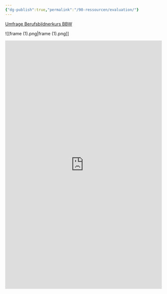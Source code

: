 ```yaml
---
{"dg-publish":true,"permalink":"/90-ressourcen/evaluation/"}
---
```




[Umfrage Berufsbildnerkurs BBW](https://findmind.ch/c/_kuj0l9QhRv)

![[frame (1).png\|frame (1).png]]
<iframe src="https://findmind.ch/c/_kuj0l9QhRv" style="border:0px #ffffff none;" name="myiFrame" scrolling="no" frameborder="1" marginheight="0px" marginwidth="0px" height="800px" width="100%" allowfullscreen></iframe>
